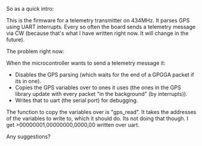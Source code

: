 So as a quick intro:

This is the firmware for a telemetry transmitter on 434MHz. It parses GPS using UART interrupts. Every so often the board sends a telemetry message via CW (because that's what I have written right now. It will change in the future).

The problem right now:

When the microcontroller wants to send a telemetry message it:
* Disables the GPS parsing (which waits for the end of a GPGGA packet if its in one).
* Copies the GPS variables over to ones it uses (the ones in the GPS library update with every packet "in the background" (by interrupts)).
* Writes that to uart (the serial port) for debugging.

The function to copy the variables over is "gps_read". It takes the addresses of the variables to write to, which it should do. Its not doing that though. I get >00000001,00000000,0000,00 written over uart.

Any suggestions?
